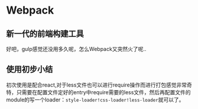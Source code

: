 # Webpack
## 新一代的前端构建工具
好吧，gulp感觉还没用多久呢，怎么Webpack又突然火了呢..

## 使用初步小结
初次使用是配合react,对于less文件也可以进行require操作而进行打包感觉非常奇特，只需要在配置文件定好的entry中require需要的less文件，然后再配置文件的module的写一个loader：`style-loader!css-loader!less-loader`就可以了。
